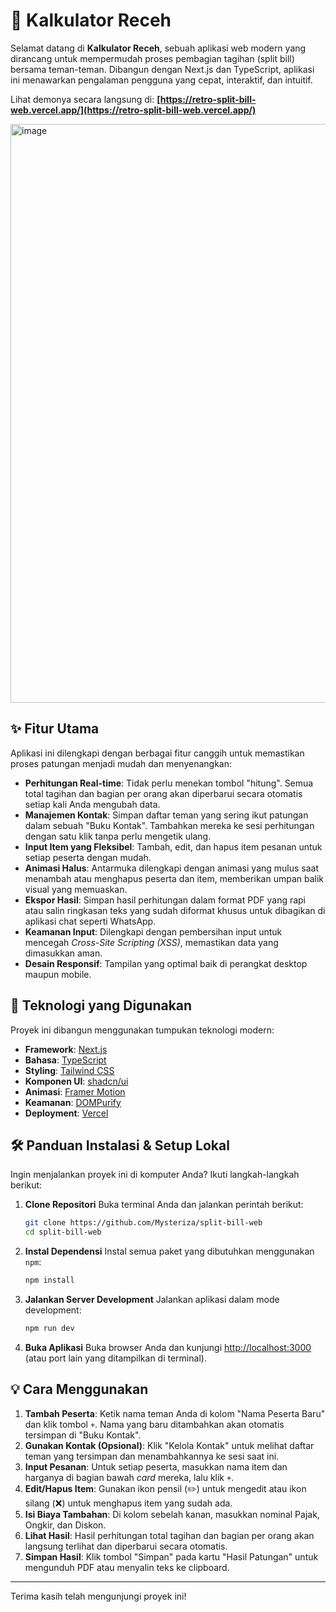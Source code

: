# 🧾 Kalkulator Receh

Selamat datang di **Kalkulator Receh**, sebuah aplikasi web modern yang dirancang untuk mempermudah proses pembagian tagihan (split bill) bersama teman-teman. Dibangun dengan Next.js dan TypeScript, aplikasi ini menawarkan pengalaman pengguna yang cepat, interaktif, dan intuitif.

Lihat demonya secara langsung di: **[https://retro-split-bill-web.vercel.app/](https://retro-split-bill-web.vercel.app/)**

<img width="1919" height="926" alt="image" src="https://github.com/user-attachments/assets/464b71bb-99f0-4941-9fd7-a98f68b38564" />

## ✨ Fitur Utama

Aplikasi ini dilengkapi dengan berbagai fitur canggih untuk memastikan proses patungan menjadi mudah dan menyenangkan:

* **Perhitungan Real-time**: Tidak perlu menekan tombol "hitung". Semua total tagihan dan bagian per orang akan diperbarui secara otomatis setiap kali Anda mengubah data.
* **Manajemen Kontak**: Simpan daftar teman yang sering ikut patungan dalam sebuah "Buku Kontak". Tambahkan mereka ke sesi perhitungan dengan satu klik tanpa perlu mengetik ulang.
* **Input Item yang Fleksibel**: Tambah, edit, dan hapus item pesanan untuk setiap peserta dengan mudah.
* **Animasi Halus**: Antarmuka dilengkapi dengan animasi yang mulus saat menambah atau menghapus peserta dan item, memberikan umpan balik visual yang memuaskan.
* **Ekspor Hasil**: Simpan hasil perhitungan dalam format PDF yang rapi atau salin ringkasan teks yang sudah diformat khusus untuk dibagikan di aplikasi chat seperti WhatsApp.
* **Keamanan Input**: Dilengkapi dengan pembersihan input untuk mencegah *Cross-Site Scripting (XSS)*, memastikan data yang dimasukkan aman.
* **Desain Responsif**: Tampilan yang optimal baik di perangkat desktop maupun mobile.

## 🚀 Teknologi yang Digunakan

Proyek ini dibangun menggunakan tumpukan teknologi modern:

* **Framework**: [Next.js](https://nextjs.org/)
* **Bahasa**: [TypeScript](https://www.typescriptlang.org/)
* **Styling**: [Tailwind CSS](https://tailwindcss.com/)
* **Komponen UI**: [shadcn/ui](https://ui.shadcn.com/)
* **Animasi**: [Framer Motion](https://www.framer.com/motion/)
* **Keamanan**: [DOMPurify](https://github.com/cure53/DOMPurify)
* **Deployment**: [Vercel](https://vercel.com/)

## 🛠️ Panduan Instalasi & Setup Lokal

Ingin menjalankan proyek ini di komputer Anda? Ikuti langkah-langkah berikut:

1.  **Clone Repositori**
    Buka terminal Anda dan jalankan perintah berikut:
    ```bash
    git clone https://github.com/Mysteriza/split-bill-web
    cd split-bill-web
    ```

2.  **Instal Dependensi**
    Instal semua paket yang dibutuhkan menggunakan `npm`:
    ```bash
    npm install
    ```

3.  **Jalankan Server Development**
    Jalankan aplikasi dalam mode development:
    ```bash
    npm run dev
    ```

4.  **Buka Aplikasi**
    Buka browser Anda dan kunjungi [http://localhost:3000](http://localhost:3000) (atau port lain yang ditampilkan di terminal).

## 💡 Cara Menggunakan

1.  **Tambah Peserta**: Ketik nama teman Anda di kolom "Nama Peserta Baru" dan klik tombol `+`. Nama yang baru ditambahkan akan otomatis tersimpan di "Buku Kontak".
2.  **Gunakan Kontak (Opsional)**: Klik "Kelola Kontak" untuk melihat daftar teman yang tersimpan dan menambahkannya ke sesi saat ini.
3.  **Input Pesanan**: Untuk setiap peserta, masukkan nama item dan harganya di bagian bawah *card* mereka, lalu klik `+`.
4.  **Edit/Hapus Item**: Gunakan ikon pensil (✏️) untuk mengedit atau ikon silang (❌) untuk menghapus item yang sudah ada.
5.  **Isi Biaya Tambahan**: Di kolom sebelah kanan, masukkan nominal Pajak, Ongkir, dan Diskon.
6.  **Lihat Hasil**: Hasil perhitungan total tagihan dan bagian per orang akan langsung terlihat dan diperbarui secara otomatis.
7.  **Simpan Hasil**: Klik tombol "Simpan" pada kartu "Hasil Patungan" untuk mengunduh PDF atau menyalin teks ke clipboard.

---

Terima kasih telah mengunjungi proyek ini!
